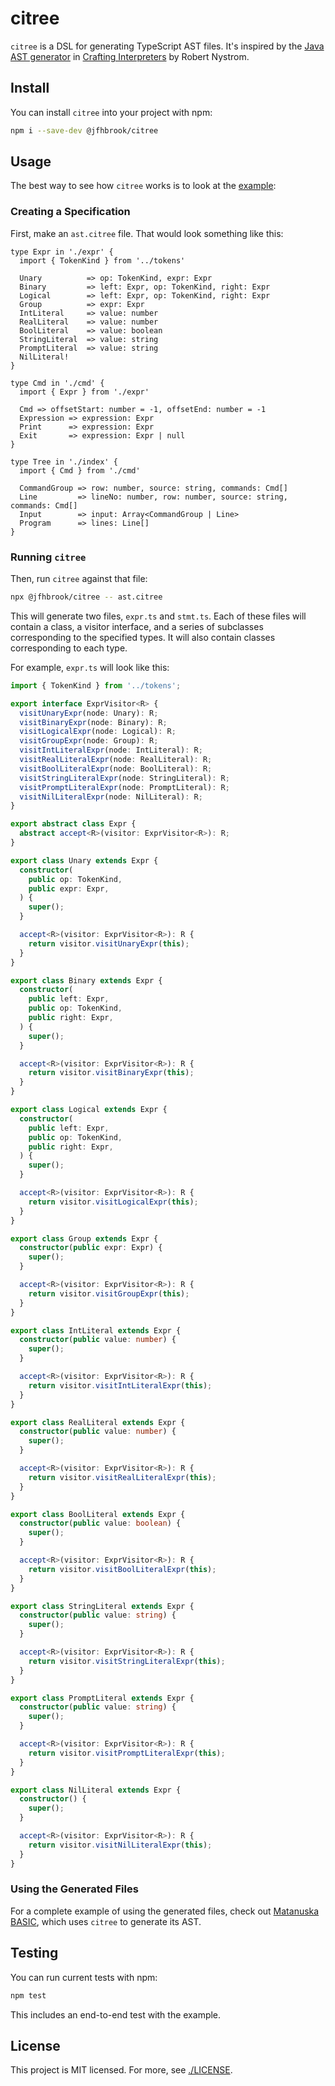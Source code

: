 # citree

`citree` is a DSL for generating TypeScript AST files. It's inspired by the
[Java AST generator](https://craftinginterpreters.com/representing-code.html#metaprogramming-the-trees)
in [Crafting Interpreters](https://craftinginterpreters.com/index.html) by
Robert Nystrom.

## Install

You can install `citree` into your project with npm:

```sh
npm i --save-dev @jfhbrook/citree
```

## Usage

The best way to see how `citree` works is to look at the
[example](./example/ast.citree):

### Creating a Specification

First, make an `ast.citree` file. That would look something like this:

```
type Expr in './expr' {
  import { TokenKind } from '../tokens'

  Unary          => op: TokenKind, expr: Expr
  Binary         => left: Expr, op: TokenKind, right: Expr
  Logical        => left: Expr, op: TokenKind, right: Expr
  Group          => expr: Expr
  IntLiteral     => value: number
  RealLiteral    => value: number
  BoolLiteral    => value: boolean
  StringLiteral  => value: string
  PromptLiteral  => value: string
  NilLiteral!
}

type Cmd in './cmd' {
  import { Expr } from './expr'

  Cmd => offsetStart: number = -1, offsetEnd: number = -1
  Expression => expression: Expr
  Print      => expression: Expr
  Exit       => expression: Expr | null
}

type Tree in './index' {
  import { Cmd } from './cmd'

  CommandGroup => row: number, source: string, commands: Cmd[]
  Line         => lineNo: number, row: number, source: string, commands: Cmd[]
  Input        => input: Array<CommandGroup | Line>
  Program      => lines: Line[]
}

```

### Running `citree`

Then, run `citree` against that file:

```sh
npx @jfhbrook/citree -- ast.citree
```

This will generate two files, `expr.ts` and `stmt.ts`. Each of these files
will contain a class, a visitor interface, and a series of subclasses
corresponding to the specified types. It will also contain classes
corresponding to each type.

For example, `expr.ts` will look like this:

```typescript
import { TokenKind } from '../tokens';

export interface ExprVisitor<R> {
  visitUnaryExpr(node: Unary): R;
  visitBinaryExpr(node: Binary): R;
  visitLogicalExpr(node: Logical): R;
  visitGroupExpr(node: Group): R;
  visitIntLiteralExpr(node: IntLiteral): R;
  visitRealLiteralExpr(node: RealLiteral): R;
  visitBoolLiteralExpr(node: BoolLiteral): R;
  visitStringLiteralExpr(node: StringLiteral): R;
  visitPromptLiteralExpr(node: PromptLiteral): R;
  visitNilLiteralExpr(node: NilLiteral): R;
}

export abstract class Expr {
  abstract accept<R>(visitor: ExprVisitor<R>): R;
}

export class Unary extends Expr {
  constructor(
    public op: TokenKind,
    public expr: Expr,
  ) {
    super();
  }

  accept<R>(visitor: ExprVisitor<R>): R {
    return visitor.visitUnaryExpr(this);
  }
}

export class Binary extends Expr {
  constructor(
    public left: Expr,
    public op: TokenKind,
    public right: Expr,
  ) {
    super();
  }

  accept<R>(visitor: ExprVisitor<R>): R {
    return visitor.visitBinaryExpr(this);
  }
}

export class Logical extends Expr {
  constructor(
    public left: Expr,
    public op: TokenKind,
    public right: Expr,
  ) {
    super();
  }

  accept<R>(visitor: ExprVisitor<R>): R {
    return visitor.visitLogicalExpr(this);
  }
}

export class Group extends Expr {
  constructor(public expr: Expr) {
    super();
  }

  accept<R>(visitor: ExprVisitor<R>): R {
    return visitor.visitGroupExpr(this);
  }
}

export class IntLiteral extends Expr {
  constructor(public value: number) {
    super();
  }

  accept<R>(visitor: ExprVisitor<R>): R {
    return visitor.visitIntLiteralExpr(this);
  }
}

export class RealLiteral extends Expr {
  constructor(public value: number) {
    super();
  }

  accept<R>(visitor: ExprVisitor<R>): R {
    return visitor.visitRealLiteralExpr(this);
  }
}

export class BoolLiteral extends Expr {
  constructor(public value: boolean) {
    super();
  }

  accept<R>(visitor: ExprVisitor<R>): R {
    return visitor.visitBoolLiteralExpr(this);
  }
}

export class StringLiteral extends Expr {
  constructor(public value: string) {
    super();
  }

  accept<R>(visitor: ExprVisitor<R>): R {
    return visitor.visitStringLiteralExpr(this);
  }
}

export class PromptLiteral extends Expr {
  constructor(public value: string) {
    super();
  }

  accept<R>(visitor: ExprVisitor<R>): R {
    return visitor.visitPromptLiteralExpr(this);
  }
}

export class NilLiteral extends Expr {
  constructor() {
    super();
  }

  accept<R>(visitor: ExprVisitor<R>): R {
    return visitor.visitNilLiteralExpr(this);
  }
}

```

### Using the Generated Files

For a complete example of using the generated files, check out
[Matanuska BASIC](https://github.com/jfhbrook/matanuska), which uses `citree`
to generate its AST.

## Testing

You can run current tests with npm:

```sh
npm test
```

This includes an end-to-end test with the example.

## License

This project is MIT licensed. For more, see [./LICENSE](./LICENSE).
